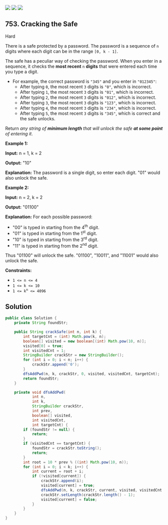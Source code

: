 [![](https://img.shields.io/github/stars/javadev/LeetCode-in-Java?label=Stars&style=flat-square)](https://github.com/javadev/LeetCode-in-Java)
[![](https://img.shields.io/github/forks/javadev/LeetCode-in-Java?label=Fork%20me%20on%20GitHub%20&style=flat-square)](https://github.com/javadev/LeetCode-in-Java/fork)
[![](https://img.shields.io/badge/-LeetCode%20in%20Kotlin-blue?style=flat-square)](https://github.com/javadev/LeetCode-in-Kotlin)

## 753\. Cracking the Safe

Hard

There is a safe protected by a password. The password is a sequence of `n` digits where each digit can be in the range `[0, k - 1]`.

The safe has a peculiar way of checking the password. When you enter in a sequence, it checks the **most recent** `n` **digits** that were entered each time you type a digit.

*   For example, the correct password is `"345"` and you enter in `"012345"`:
    *   After typing `0`, the most recent `3` digits is `"0"`, which is incorrect.
    *   After typing `1`, the most recent `3` digits is `"01"`, which is incorrect.
    *   After typing `2`, the most recent `3` digits is `"012"`, which is incorrect.
    *   After typing `3`, the most recent `3` digits is `"123"`, which is incorrect.
    *   After typing `4`, the most recent `3` digits is `"234"`, which is incorrect.
    *   After typing `5`, the most recent `3` digits is `"345"`, which is correct and the safe unlocks.

Return _any string of **minimum length** that will unlock the safe **at some point** of entering it_.

**Example 1:**

**Input:** n = 1, k = 2

**Output:** "10"

**Explanation:** The password is a single digit, so enter each digit. "01" would also unlock the safe.

**Example 2:**

**Input:** n = 2, k = 2

**Output:** "01100"

**Explanation:** For each possible password: 
- "00" is typed in starting from the 4<sup>th</sup> digit. 
- "01" is typed in starting from the 1<sup>st</sup> digit. 
- "10" is typed in starting from the 3<sup>rd</sup> digit. 
- "11" is typed in starting from the 2<sup>nd</sup> digit. 
  
Thus "01100" will unlock the safe. "01100", "10011", and "11001" would also unlock the safe.

**Constraints:**

*   `1 <= n <= 4`
*   `1 <= k <= 10`
*   <code>1 <= k<sup>n</sup> <= 4096</code>

## Solution

```java
public class Solution {
    private String foundStr;

    public String crackSafe(int n, int k) {
        int targetCnt = (int) Math.pow(k, n);
        boolean[] visited = new boolean[(int) Math.pow(10, n)];
        visited[0] = true;
        int visitedCnt = 1;
        StringBuilder crackStr = new StringBuilder();
        for (int i = 0; i < n; i++) {
            crackStr.append('0');
        }
        dfsAddPwd(n, k, crackStr, 0, visited, visitedCnt, targetCnt);
        return foundStr;
    }

    private void dfsAddPwd(
            int n,
            int k,
            StringBuilder crackStr,
            int prev,
            boolean[] visited,
            int visitedCnt,
            int targetCnt) {
        if (foundStr != null) {
            return;
        }
        if (visitedCnt == targetCnt) {
            foundStr = crackStr.toString();
            return;
        }
        int root = 10 * prev % ((int) Math.pow(10, n));
        for (int i = 0; i < k; i++) {
            int current = root + i;
            if (!visited[current]) {
                crackStr.append(i);
                visited[current] = true;
                dfsAddPwd(n, k, crackStr, current, visited, visitedCnt + 1, targetCnt);
                crackStr.setLength(crackStr.length() - 1);
                visited[current] = false;
            }
        }
    }
}
```